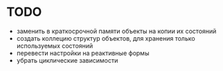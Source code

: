 # TODO

- заменить в краткосрочной памяти объекты на копии их состояний
- создать коллецию структур объектов, для хранения только используемых состояний
- перевести настройки на реактивные формы
- убрать циклические зависимости
